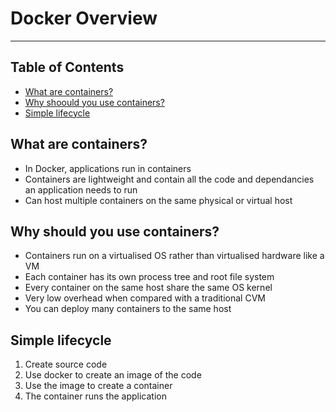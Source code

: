 # Docker Overview

- - - -

## Table of Contents

* [What are containers?]()
* [Why shoould you use containers?]()
* [Simple lifecycle]()

## What are containers?

* In Docker, applications run in containers
* Containers are lightweight and contain all the code and dependancies an application needs to run
* Can host multiple containers on the same physical or virtual host

## Why should you use containers?

* Containers run on a virtualised OS rather than virtualised hardware like a VM
* Each container has its own process tree and root file system
* Every container on the same host share the same OS kernel
* Very low overhead when compared with a traditional CVM
* You can deploy many containers to the same host

## Simple lifecycle

1. Create source code
2. Use docker to create an image of the code
3. Use the image to create a container
4. The container runs the application